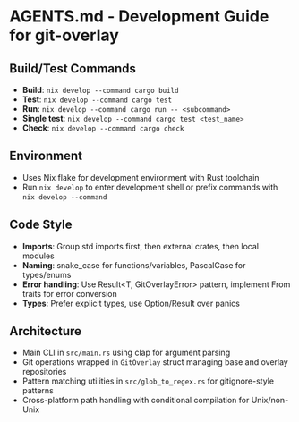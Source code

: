 # AGENTS.md - Development Guide for git-overlay

## Build/Test Commands
- **Build**: `nix develop --command cargo build`
- **Test**: `nix develop --command cargo test`
- **Run**: `nix develop --command cargo run -- <subcommand>`
- **Single test**: `nix develop --command cargo test <test_name>`
- **Check**: `nix develop --command cargo check`

## Environment
- Uses Nix flake for development environment with Rust toolchain
- Run `nix develop` to enter development shell or prefix commands with `nix develop --command`

## Code Style
- **Imports**: Group std imports first, then external crates, then local modules
- **Naming**: snake_case for functions/variables, PascalCase for types/enums
- **Error handling**: Use Result<T, GitOverlayError> pattern, implement From traits for error conversion
- **Types**: Prefer explicit types, use Option/Result over panics

## Architecture
- Main CLI in `src/main.rs` using clap for argument parsing
- Git operations wrapped in `GitOverlay` struct managing base and overlay repositories
- Pattern matching utilities in `src/glob_to_regex.rs` for gitignore-style patterns
- Cross-platform path handling with conditional compilation for Unix/non-Unix
